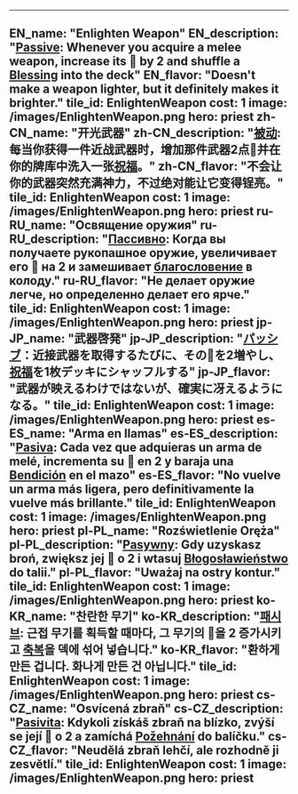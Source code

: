 ---

EN_name: "Enlighten Weapon"
EN_description: "<u>Passive</u>: Whenever you acquire a melee weapon, increase its 🔸 by 2 and shuffle a <u>Blessing</u> into the deck"
EN_flavor: "Doesn't make a weapon lighter, but it definitely makes it brighter."
tile_id: EnlightenWeapon
cost: 1
image: /images/EnlightenWeapon.png
hero: priest
zh-CN_name: "开光武器"
zh-CN_description: "<u>被动</u>:每当你获得一件近战武器时，增加那件武器2点🔸并在你的牌库中洗入一张<u>祝福</u>。"
zh-CN_flavor: "不会让你的武器突然充满神力，不过绝对能让它变得锃亮。"
tile_id: EnlightenWeapon
cost: 1
image: /images/EnlightenWeapon.png
hero: priest
ru-RU_name: "Освящение оружия"
ru-RU_description: "<u>Пассивно</u>: Когда вы получаете рукопашное оружие, увеличивает его 🔸 на 2 и замешивает <u>благословение</u> в колоду."
ru-RU_flavor: "Не делает оружие легче, но определенно делает его ярче."
tile_id: EnlightenWeapon
cost: 1
image: /images/EnlightenWeapon.png
hero: priest
jp-JP_name: "武器啓発"
jp-JP_description: "<u>パッシブ</u>：近接武器を取得するたびに、その🔸を2増やし、<u>祝福</u>を1枚デッキにシャッフルする"
jp-JP_flavor: "武器が映えるわけではないが、確実に冴えるようになる。"
tile_id: EnlightenWeapon
cost: 1
image: /images/EnlightenWeapon.png
hero: priest
es-ES_name: "Arma en llamas"
es-ES_description: "<u>Pasiva</u>: Cada vez que adquieras un arma de melé, incrementa su 🔸 en 2 y baraja una <u>Bendición</u> en el mazo"
es-ES_flavor: "No vuelve un arma más ligera, pero definitivamente la vuelve más brillante."
tile_id: EnlightenWeapon
cost: 1
image: /images/EnlightenWeapon.png
hero: priest
pl-PL_name: "Rozświetlenie Oręża"
pl-PL_description: "<u>Pasywny</u>: Gdy uzyskasz broń, zwiększ jej 🔸 o 2 i wtasuj <u>Błogosławieństwo</u> do talii."
pl-PL_flavor: "Uważaj na ostry kontur."
tile_id: EnlightenWeapon
cost: 1
image: /images/EnlightenWeapon.png
hero: priest
ko-KR_name: "찬란한 무기"
ko-KR_description: "<u>패시브</u>: 근접 무기를 획득할 때마다, 그 무기의 🔸을 2 증가시키고 <u>축복</u>을 덱에 섞어 넣습니다."
ko-KR_flavor: "환하게 만든 겁니다. 화나게 만든 건 아닙니다."
tile_id: EnlightenWeapon
cost: 1
image: /images/EnlightenWeapon.png
hero: priest
cs-CZ_name: "Osvícená zbraň"
cs-CZ_description: "<u>Pasivita</u>: Kdykoli získáš zbraň na blízko, zvýší se její 🔸 o 2 a zamíchá <u>Požehnání</u> do balíčku."
cs-CZ_flavor: "Neudělá zbraň lehčí, ale rozhodně ji zesvětlí."
tile_id: EnlightenWeapon
cost: 1
image: /images/EnlightenWeapon.png
hero: priest
---